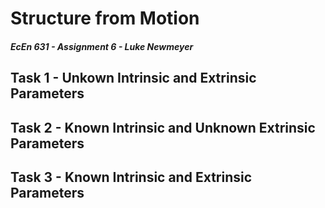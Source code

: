 # Structure from Motion
#### *EcEn 631 - Assignment 6 - Luke Newmeyer*

## Task 1 - Unkown Intrinsic and Extrinsic Parameters

## Task 2 - Known Intrinsic and Unknown Extrinsic Parameters

## Task 3 - Known Intrinsic and Extrinsic Parameters

